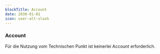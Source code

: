 ```yaml
---
blockTitle: Account
date: 2030-01-01
icon: user-alt-slash
---
```

### Account

Für die Nutzung vom Technischen Punkt ist keinerlei Account erforderlich.
